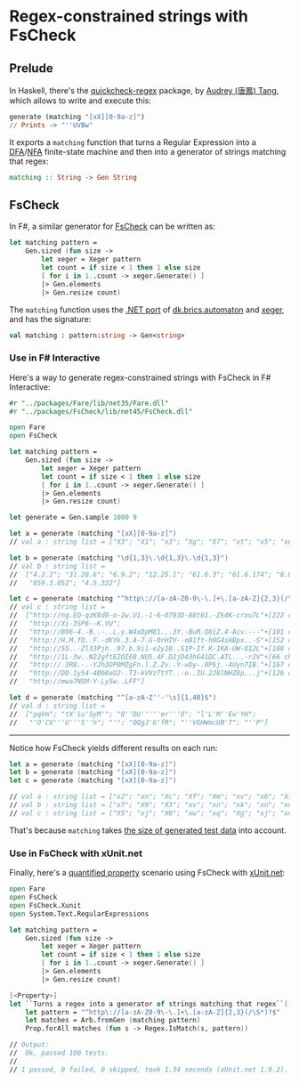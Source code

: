 # Regex-constrained strings with FsCheck #

## Prelude ##

In Haskell, there's the [quickcheck-regex](https://hackage.haskell.org/package/quickcheck-regex) package, by [Audrey (唐鳳) Tang](https://www.linkedin.com/in/tangaudrey), which allows to write and execute this:

```haskell
generate (matching "[xX][0-9a-z]")
// Prints -> "''UVBw"
```

It exports a `matching` function that turns a Regular Expression into a [DFA](https://en.wikipedia.org/wiki/Deterministic_finite_automaton)/[NFA](https://en.wikipedia.org/wiki/Nondeterministic_finite_automaton) finite-state machine and then into a generator of strings matching that regex:

```haskell
matching :: String -> Gen String
```

## FsCheck ##

In F#, a similar generator for [FsCheck](http://fscheck.github.io/FsCheck) can be written as:

```fsharp
let matching pattern =
    Gen.sized (fun size ->
        let xeger = Xeger pattern
        let count = if size < 1 then 1 else size
        [ for i in 1..count -> xeger.Generate() ]
        |> Gen.elements
        |> Gen.resize count)
```

The `matching` function uses the [.NET port](https://www.nuget.org/packages/Fare/) of [dk.brics.automaton](http://www.brics.dk/automaton/) and [xeger](https://code.google.com/p/xeger/), and has the signature:

```fsharp
val matching : pattern:string -> Gen<string>
```

### Use in F# Interactive ###

Here's a way to generate regex-constrained strings with FsCheck in F# Interactive:

```fsharp
#r "../packages/Fare/lib/net35/Fare.dll"
#r "../packages/FsCheck/lib/net45/FsCheck.dll"

open Fare
open FsCheck

let matching pattern =
    Gen.sized (fun size ->
        let xeger = Xeger pattern
        let count = if size < 1 then 1 else size
        [ for i in 1..count -> xeger.Generate() ]
        |> Gen.elements
        |> Gen.resize count)

let generate = Gen.sample 1000 9

let a = generate (matching "[xX][0-9a-z]")
// val a : string list = ["X3"; "X1"; "x3"; "Xg"; "X7"; "xt"; "x5"; "xe"; "Xl"]

let b = generate (matching "\d{1,3}\.\d{1,3}\.\d{1,3}")
// val b : string list =
//  ["4.2.2"; "31.28.6"; "6.9.2"; "12.25.1"; "61.6.3"; "61.6.174"; "8.6.3";
//   "859.3.052"; "4.5.332"]

let c = generate (matching "^http\://[a-zA-Z0-9\-\.]+\.[a-zA-Z]{2,3}(/\S*)?$")
// val c : string list =
//  ["http://ng.EO-qzK8d8-o-2w.U1.-1-6-0793D-88t61.-Zk4K-crxu7L"+[222 chars];
//   "http://Xi-3SP6--K.VU";
//   "http://B96-4.-B..-..L.y.W4xDpM81...3Y.-BuR.Q8iZ.4-Aiv.---"+[101 chars];
//   "http://H.M.fQ..F.-dKYk.3.A-7.G-0rHIV--o81ft-h0G4sHBpx..-S"+[152 chars];
//   "http://55..-Zl33Pjh..97.b.9i1-e2y10..S1P-If.K-1KA-UW-O12L"+[108 chars];
//   "http://1L-3w..N22gftE2OI68.NU5.4F.D2jD43hG41DC.ATL...-r2V"+[66 chars];
//   "http://.3R8.-.-YJh3OP0MZgFn.l.Z.Zv..Y-wOy-.0P6j.-4Uyn7IB."+[167 chars];
//   "http://DD.1y54-4Bb8oU2-.T3-kVVzTtYT..-o..IU.2J8lNHZ8p...j"+[126 chars];
//   "http://mwa7NSM-Y-Ly5w..LFF"]

let d = generate (matching "^[a-zA-Z''-'\s]{1,40}$")
// val d : string list =
//  ["pqVm"; "tX'iu'SyM'"; "Q''DU'''''or'''O"; "l'L'M''Ew'YH";
//   "'O'CV'''U'''S''h"; "'"; "OQgJ'G'fR"; "''VGHWmcUB'T"; "''P"]
```

---

Notice how FsCheck yields different results on each run:

```fsharp
let a = generate (matching "[xX][0-9a-z]")
let b = generate (matching "[xX][0-9a-z]")
let c = generate (matching "[xX][0-9a-z]")

// val a : string list = ["x2"; "xn"; "Xc"; "Xf"; "Xm"; "xv"; "x6"; "Xi"; "Xn"]
// val b : string list = ["x7"; "X9"; "X3"; "xv"; "xn"; "xk"; "xn"; "xv"; "xo"]
// val c : string list = ["X5"; "xj"; "X0"; "xw"; "xq"; "Xg"; "xj"; "xv"; "X6"]
```

That's because `matching` takes [the size of generated test data](http://blog.nikosbaxevanis.com/2015/03/21/the-sample-function-and-the-size-of-generated-test-data/) into account.

### Use in FsCheck with xUnit.net ###

Finally, here's a [quantified property](https://fscheck.github.io/FsCheck/Properties.html) scenario using FsCheck with [xUnit.net](https://xunit.github.io/):

```fsharp
open Fare
open FsCheck
open FsCheck.Xunit
open System.Text.RegularExpressions

let matching pattern =
    Gen.sized (fun size ->
        let xeger = Xeger pattern
        let count = if size < 1 then 1 else size
        [ for i in 1..count -> xeger.Generate() ]
        |> Gen.elements
        |> Gen.resize count)

[<Property>]
let ``Turns a regex into a generator of strings matching that regex``() =
    let pattern = "^http\://[a-zA-Z0-9\-\.]+\.[a-zA-Z]{2,3}(/\S*)?$"
    let matches = Arb.fromGen (matching pattern)
    Prop.forAll matches (fun s -> Regex.IsMatch(s, pattern))

// Output:
//  Ok, passed 100 tests.
//
// 1 passed, 0 failed, 0 skipped, took 1.34 seconds (xUnit.net 1.9.2).
```
